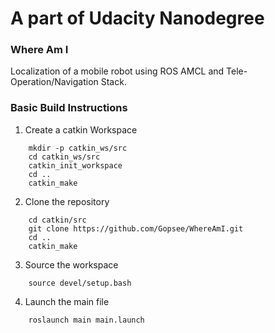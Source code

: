 # A part of Udacity Nanodegree
### Where Am I
Localization of a mobile robot using ROS AMCL and Tele-Operation/Navigation Stack.

### Basic Build Instructions
1. Create a catkin Workspace
```
    mkdir -p catkin_ws/src
    cd catkin_ws/src
    catkin_init_workspace
    cd ..
    catkin_make
```
2. Clone the repository
```
    cd catkin/src
    git clone https://github.com/Gopsee/WhereAmI.git
    cd ..
    catkin_make
```
3. Source the workspace
```
    source devel/setup.bash
``` 
4. Launch the main file
```
    roslaunch main main.launch
```
